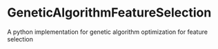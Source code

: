 # GeneticAlgorithmFeatureSelection
A python implementation for genetic algorithm optimization for feature selection
